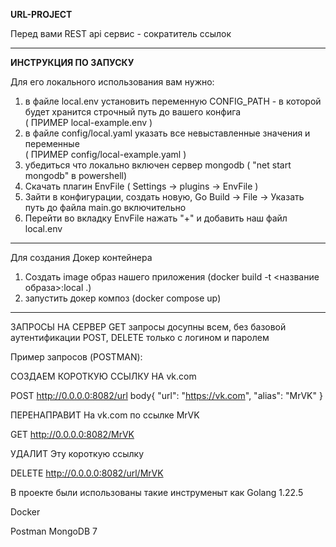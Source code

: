 **URL-PROJECT**

Перед вами REST api сервис - сократитель ссылок
**********

**ИНСТРУКЦИЯ ПО ЗАПУСКУ**

Для его локального использования вам нужно:
  1. в файле local.env установить переменную CONFIG_PATH - в которой будет хранится строчный путь до вашего конфига  
( ПРИМЕР local-example.env ) 
  2. в файле config/local.yaml указать все невыставленные значения и переменные                                      
( ПРИМЕР config/local-example.yaml )
  3. убедиться что локально включен сервер mongodb ( "net start mongodb" в powershell)
  4. Скачать плагин EnvFile ( Settings -> plugins -> EnvFile )
  5. Зайти в конфигурации, создать новую, Go Build -> File -> Указать путь до файла main.go включительно
  6. Перейти во вкладку EnvFile нажать "+" и добавить наш файл local.env
**********
Для создания Докер контейнера 
  1. Создать image образ нашего приложения (docker build -t <название образа>:local .)
  2. запустить докер композ (docker compose up)
**********

ЗАПРОСЫ НА СЕРВЕР
GET запросы досупны всем, без базовой аутентификации
POST, DELETE только с логином и паролем

Пример запросов (POSTMAN):

СОЗДАЕМ КОРОТКУЮ ССЫЛКУ НА vk.com

POST http://0.0.0.0:8082/url
  body{
    "url": "https://vk.com",
    "alias": "MrVK"
}

ПЕРЕНАПРАВИТ На vk.com по ссылке MrVK

GET http://0.0.0.0:8082/MrVK

УДАЛИТ Эту короткую ссылку

DELETE http://0.0.0.0:8082/url/MrVK



В проекте были использованы такие инструменыт как 
Golang 1.22.5

Docker

Postman
MongoDB 7
